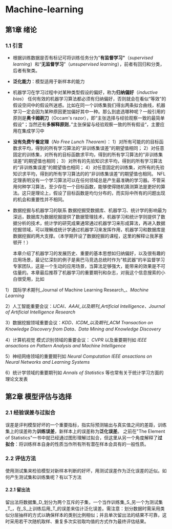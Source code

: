 # Machine-learning
## 第1章 绪论
### 1.1 引言
- 根据训练数据是否有标记可将训练任务分为"**有监督学习"**（_supervised learning_）和“**无监督学习**”（_unsupervised learning_），前者有回归和分类，后者有聚类。
- **泛化能力**：模型适用于新样本的能力
- 机器学习在学习过程中对某种类型假设的偏好，称为**归纳偏好**（_inductive bias_）
  任何有效的机器学习算法都必须有归纳偏好，否则就会在看似“等效”的假设空间中的假设所迷惑。比如在同一个训练集我们得出两条拟合曲线，机器学习一定会因为某种原因更加偏好其中一种。那么到底选哪种呢？一般引用的原则是**奥卡姆剃刀**（Occam's razor），即“主张选择与经验观察一致的最简单假设”；当然还有**多解释原则**，”主张保留与经验观察一致的所有假设“，主要应用在集成学习中
- **没有免费午餐定理**（_No Free Lunch Theorem_）：
  1）对所有可能的的目标函数求平均，得到的所有学习算法的“非训练集误差”的期望值相同；
2）对任意固定的训练集，对所有的目标函数求平均，得到的所有学习算法的“非训练集误差”的期望值也相同；
3）对所有的先验知识求平均，得到的所有学习算法的“非训练集误差”的期望值也相同；
4）对任意固定的训练集，对所有的先验知识求平均，得到的所有学习算法的的“非训练集误差”的期望值也相同。
NFL定理表明没有一个学习算法可以在任何领域总是产生最准确的学习器。不管采用何种学习算法，至少存在一个目标函数，能够使得随机猜测算法是更好的算法。这只是理论上，假设了目标函数是均匀分布的，而实际中所有的问题出现的机会和重要性并不相同。
- 数据挖掘与机器学习的联系
数据挖掘受数据库、机器学习、统计学的影响最为深远，数据库为数据挖掘提供了数据管理技术，机器学习和统计学则提供了数据分析的技术，统计学的研究成果通常通过机器学习来形成算法，再进入数据挖掘领域，可以理解成统计学通过机器学习来发挥作用，机器学习和数据库是数据挖掘的两大支撑。（本学期开设了数据挖掘的课程，这里的解释让我茅塞顿开！）

    本章介绍了机器学习的发展历史、重要的基本思想如归纳偏好，以及很有趣的应用场景，最记忆深刻的例子是奥巴马竞选总统时作为”核武器“的半监督学习专家团队，这是一个生动的应用场景，当算法足够强大，能带来的效果是不可估量的。本章最后推荐了机器学习的重要期刊和杂志，对我这个信息搜索的小白很受用，比如

1） 国际学术期刊_Journal of Machine Learning Research_、_Machine Learning_ 

2）人工智能重要会议：_IJCAI、AAAI_以及期刊_Artificial Intelligence、Journal of Artificial Intelligence Research_

3）数据挖掘领域重要会议：_KDD、ICDM_以及期刊_ACM Transaction on Knowledge Discovery from Data、Data Mining and Knowledge Discovery_ 

4）计算机视觉 模式识别领域的重要会议： _CVPR_ 以及重要期刊如 _IEEE ansactions on Pattern  Analysis and Machine Intelligence_

5）神经网络领域的重要期刊如 _Neural Computation IEEE ansactions on Neural Networks and Learning Systems_

6）统计学领域的重要期刊如 _Annals of  Statistics_ 等也常有关于统计学习方面的理论文发表

## 第2章 模型评估与选择
### 2.1 经验误差与过拟合
   误差是评判模型好坏的一个重要指标，指实际预测输出与真实值之间的差距，训练集上的误差称为**训练误差**，新样本上的误差称为**泛化误差**。
   之前在"The Element of Statistics"一书中就已经通过图形理解过拟合，但这里从另一个角度解释了**过拟合**：将训练样本自身的性质当作所有所有潜在样本会具有的一般性质。
  
### 2.2 评估方法
   使用测试集来检验模型对新样本判断的好坏，用测试误差作为泛化误差的近似。如何产生测试集和训练集呢？有以下方法
#### 2.2.1 留出法
   留出法将数据集_D_划分为两个互斥的子集，一个当作训练集_S_另一个为测试集_T_，在_S_上训练后用_T_的误差来估计泛化误差。需注意：划分数据时需采用类似分层抽样的方式以确保样本的类别比例相似；并且单次留出法的结果不可靠，这时采用若干次随机取样、重复多次实验取均值的方式作为最终评估结果。
